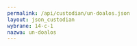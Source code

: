 ```yaml
---
permalink: /api/custodian/un-doalos.json
layout: json_custodian
wybrane: 14-c-1
nazwa: un-doalos
---
```

